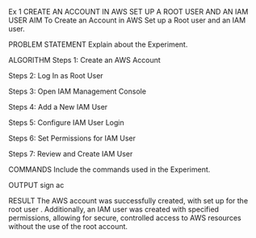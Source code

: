 Ex 1 CREATE AN ACCOUNT IN AWS SET UP A ROOT USER AND AN IAM USER
AIM
To Create an Account in AWS Set up a Root user and an IAM user.

PROBLEM STATEMENT
Explain about the Experiment.

ALGORITHM
Steps 1:
Create an AWS Account

Steps 2:
Log In as Root User

Steps 3:
Open IAM Management Console

Steps 4:
Add a New IAM User

Steps 5:
Configure IAM User Login

Steps 6:
Set Permissions for IAM User

Steps 7:
Review and Create IAM User

COMMANDS
Include the commands used in the Experiment.

OUTPUT
sign ac

RESULT
The AWS account was successfully created, with set up for the root user . Additionally, an IAM user was created with specified permissions, allowing for secure, controlled access to AWS resources without the use of the root account.
